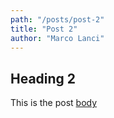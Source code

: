 ```yaml
---
path: "/posts/post-2"
title: "Post 2"
author: "Marco Lanci"
---
```


## Heading 2

This is the post <a href="https://">body</a>
